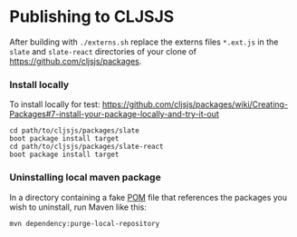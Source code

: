 # Publishing to CLJSJS

After building with `./externs.sh` replace the externs files `*.ext.js` in the `slate` and `slate-react` directories of your clone of https://github.com/cljsjs/packages.

### Install locally

To install locally for test: https://github.com/cljsjs/packages/wiki/Creating-Packages#7-install-your-package-locally-and-try-it-out

    cd path/to/cljsjs/packages/slate
    boot package install target
    cd path/to/cljsjs/packages/slate-react
    boot package install target

### Uninstalling local maven package

In a directory containing a fake [POM](./resources/pom.xml) file that references the packages you wish to uninstall, run Maven like this: 

    mvn dependency:purge-local-repository
